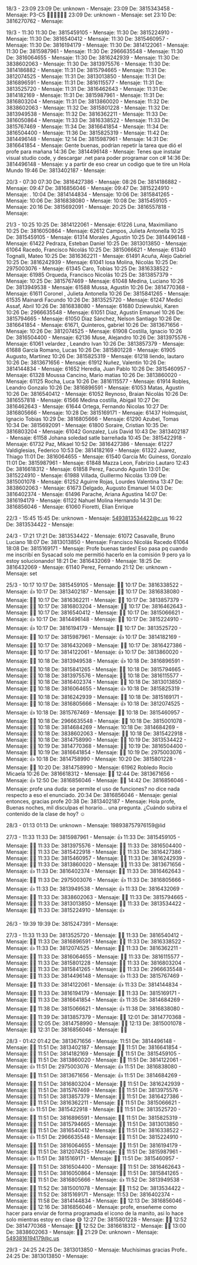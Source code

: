 
18/3 - 23:09
  23:09 De: unknown - Mensaje: 
  23:09 De: 3815343458 - Mensaje: P3-C5 👨🏻‍💻👩🏻‍💻
  23:09 De: unknown - Mensaje: set
  23:10 De: 3816270762 - Mensaje: 

19/3 - 11:30
  11:30 De: 3815459105 - Mensaje: 
  11:30 De: 3815224910 - Mensaje: 
  11:30 De: 3816540412 - Mensaje: 
  11:30 De: 3815460957 - Mensaje: 
  11:30 De: 3816194179 - Mensaje: 
  11:30 De: 3814122061 - Mensaje: 
  11:30 De: 3815987961 - Mensaje: 
  11:30 De: 2966635548 - Mensaje: 
  11:30 De: 3816064655 - Mensaje: 
  11:30 De: 3816242939 - Mensaje: 
  11:30 De: 3838602063 - Mensaje: 
  11:30 De: 3813975576 - Mensaje: 
  11:30 De: 3814186882 - Mensaje: 
  11:31 De: 3815794665 - Mensaje: 
  11:31 De: 3812074525 - Mensaje: 
  11:31 De: 3813013850 - Mensaje: 
  11:31 De: 3816896591 - Mensaje: 
  11:31 De: 3816115577 - Mensaje: 
  11:31 De: 3813525720 - Mensaje: 
  11:31 De: 3816462643 - Mensaje: 
  11:31 De: 3814182169 - Mensaje: 
  11:31 De: 3815987961 - Mensaje: 
  11:31 De: 3816803204 - Mensaje: 
  11:31 De: 3813860020 - Mensaje: 
  11:32 De: 3838602063 - Mensaje: 
  11:32 De: 3815801228 - Mensaje: 
  11:32 De: 3813949538 - Mensaje: 
  11:32 De: 3816362211 - Mensaje: 
  11:33 De: 3816050864 - Mensaje: 
  11:33 De: 3816338522 - Mensaje: 
  11:33 De: 3815767469 - Mensaje: 
  11:34 De: 3816641854 - Mensaje: 
  11:34 De: 3816504400 - Mensaje: 
  11:36 De: 3815825319 - Mensaje: 
  11:42 De: 3814496148 - Mensaje: 
  12:14 De: 3815987961 - Mensaje: 
  14:31 De: 3816641854 - Mensaje: Gente buenas, podrían repetir la tarea que dió el profe para mañana
  14:36 De: 3814496148 - Mensaje: Tenes que instalar visual studio code, y descargar .net para poder programar con c#
  14:36 De: 3814496148 - Mensaje: y a partir de eso crear un codigo que te tire un Hola Mundo
  19:46 De: 3813402187 - Mensaje: 

20/3 - 07:30
  07:30 De: 3816427386 - Mensaje: 
  08:26 De: 3814186882 - Mensaje: 
  09:47 De: 3816856046 - Mensaje: 
  09:47 De: 3815224910 - Mensaje: .
  10:04 De: 3814144834 - Mensaje: 
  10:06 De: 3815841265 - Mensaje: 
  10:06 De: 3816838080 - Mensaje: 
  10:08 De: 3815459105 - Mensaje: 
  20:16 De: 3815692091 - Mensaje: 
  20:25 De: 3816557818 - Mensaje: 

21/3 - 10:25
  10:25 De: 3814122061 - Mensaje: 61226 Luna, Maximiliano
  10:25 De: 3816050864 - Mensaje: 62612 Campos, Julieta Antonella
  10:25 De: 3815459105 - Mensaje: 61314 Morales ,Agustin
  10:25 De: 3814496148 - Mensaje: 61422 Pedraza, Esteban Daniel
  10:25 De: 3813013850 - Mensaje: 61064 Racedo, Francisco Nicolás
  10:25 De: 3815066621 - Mensaje: 61340 Tognalli, Mateo
  10:25 De: 3816362211 - Mensaje: 61491 Acuña, Alejo Gabriel
  10:25 De: 3816242939 - Mensaje: 61041 Iosa Molina, Nicolás
  10:25 De: 2975003076 - Mensaje: 61345 Caro, Tobias
  10:25 De: 3816338522 - Mensaje: 61985 Orqueda, Francisco Nicolás
  10:25 De: 3813857379 - Mensaje: 
  10:25 De: 3815767469 - Mensaje: 61048 Medina, Luciano
  10:26 De: 3813949538 - Mensaje: 61588 Mussa, Agustín
  10:26 De: 3814770368 - Mensaje: 61611 Coronel , Julieta Antonella
  10:26 De: 3815841265 - Mensaje: 61535 Mainardi Facundo
  10:26 De: 3813525720 - Mensaje: 61247 Medici Assaf, Abril
  10:26 De: 3816838080 - Mensaje: 61680 Dziewulski, Karen
  10:26 De: 2966635548 - Mensaje: 61051 Diaz, Agustin Emanuel
  10:26 De: 3815794665 - Mensaje: 61050 Diaz Sánchez, Nelson Santiago
  10:26 De: 3816641854 - Mensaje: 61671, Quinteros, gabriel
  10:26 De: 3813671656 - Mensaje: 
  10:26 De: 3812074525 - Mensaje: 61908 Costilla, Ignacio
  10:26 De: 3816504400 - Mensaje: 62136 Muse, Alejandro
  10:26 De: 3813975576 - Mensaje: 61061 velardez , Leandro Ivan
  10:26 De: 3813857379 - Mensaje: 61688 García Romano, Lucas
  10:26 De: 3815801228 - Mensaje: 61905 Augusto, Martinez
  10:26 De: 3815825319 - Mensaje: 61218 liendo, lautaro
  10:26 De: 3813671656 - Mensaje: 61912 Nuñez, Valentin
  10:26 De: 3814144834 - Mensaje: 61652 Heredia, Juan Pablo
  10:26 De: 3815460957 - Mensaje: 61328 Moussa Cancino, Mario matias
  10:26 De: 3813860020 - Mensaje: 61125 Rocha, Luca
  10:26 De: 3816115577 - Mensaje: 61914 Robles, Leandro Gonzalo
  10:26 De: 3816896591 - Mensaje: 61053 Matas, Agustín
  10:26 De: 3816540412 - Mensaje: 61052 Reynoso, Braian Nicolás
  10:26 De: 3816557818 - Mensaje: 61566 Medina costilla, Abigail
  10:27 De: 3816462643 - Mensaje: 61644 Ortega, Fernando Nicolas
  10:27 De: 3816805666 - Mensaje: 
  10:28 De: 3815169171 - Mensaje: 61437 Holmquist, Ignacio Tobias
  10:29 De: 3816805666 - Mensaje: 61290 Azubel, Tomas
  10:34 De: 3815692091 - Mensaje: 61800 Soraire, Cristian
  10:35 De: 3816803204 - Mensaje: 61042 Gonzalez, Luis David
  10:43 De: 3813402187 - Mensaje: 61158 Johana soledad satle barreñada
  10:45 De: 3815422918 - Mensaje: 61732 Paz, Mikael
  10:52 De: 3816427386 - Mensaje: 61227 Valdiglesias, Federico
  10:53 De: 3814182169 - Mensaje: 61322 Juarez, Thiago
  11:01 De: 3816064655 - Mensaje: 61540 Garcia Mc Guiness, Gonzalo
  11:01 De: 3815987961 - Mensaje: 61848 Mazza Leon, Fabrizio Lautaro
  12:43 De: 3816618312 - Mensaje: 61858 Perez, Facundo Agustin
  13:01 De: 3815224910 - Mensaje: 61988 Villada, Guillermo Nicolás
  13:09 De: 3815001078 - Mensaje: 61252 Aguirre Rojas, Lourdes Valentina
  13:47 De: 3838602063 - Mensaje: 61673 Delgado, Augusto Emanuel
  14:03 De: 3816402374 - Mensaje: 61496 Parache, Ariana Agustina
  14:07 De: 3816194179 - Mensaje: 61122 Nahuel Molina Hernando
  14:31 De: 3816856046 - Mensaje: 61060 Fioretti, Elian Enrique

22/3 - 15:45
  15:45 De: unknown - Mensaje: 5493813534422@c.us
  16:22 De: 3813534422 - Mensaje: 

24/3 - 17:21
  17:21 De: 3813534422 - Mensaje: 61072 Casavalle, Bruno Luciano
  18:07 De: 3813013850 - Mensaje: Francisco Nicolás Racedo  61064
  18:08 De: 3815169171 - Mensaje: Profe buenas tardes! Eso pasa pq cuando me inscribí en Sysacad solo me permitió hacerlo en la comisión 9 pero ya lo estoy solucionando!
  18:21 De: 3816432069 - Mensaje: 
  18:25 De: 3816432069 - Mensaje: 61140 Perez, Fernando
  21:12 De: unknown - Mensaje: set

25/3 - 10:17
  10:17 De: 3815459105 - Mensaje: 👍🏼
  10:17 De: 3816338522 - Mensaje: 👍
  10:17 De: 3813402187 - Mensaje: 👍🏻
  10:17 De: 3816838080 - Mensaje: 👍🏻
  10:17 De: 3816362211 - Mensaje: 👍🏻
  10:17 De: 3813857379 - Mensaje: 👍🏼
  10:17 De: 3816803204 - Mensaje: 👍🏻
  10:17 De: 3816462643 - Mensaje: 👍🏼
  10:17 De: 3816540412 - Mensaje: 👍🏼
  10:17 De: 3815066621 - Mensaje: 👍
  10:17 De: 3814496148 - Mensaje: 👍🏻
  10:17 De: 3815224910 - Mensaje: 👍
  10:17 De: 3816194179 - Mensaje: 👍🏽
  10:17 De: 3813525720 - Mensaje: 👍🏻
  10:17 De: 3815987961 - Mensaje: 👍
  10:17 De: 3814182169 - Mensaje: 👍🏻
  10:17 De: 3816432069 - Mensaje: 👍🏼
  10:17 De: 3816427386 - Mensaje: 👍🏼
  10:17 De: 3814122061 - Mensaje: 👍
  10:17 De: 3813860020 - Mensaje: 👍🏻
  10:18 De: 3813949538 - Mensaje: 👍
  10:18 De: 3816896591 - Mensaje: 👍🏻
  10:18 De: 3815841265 - Mensaje: 👍🏻
  10:18 De: 3815794665 - Mensaje: 👍🏼
  10:18 De: 3813975576 - Mensaje: 👍🏻
  10:18 De: 3816115577 - Mensaje: 👍🏽
  10:18 De: 3816402374 - Mensaje: 👍🏻
  10:18 De: 3813013850 - Mensaje: 👍🏻
  10:18 De: 3816064655 - Mensaje: 👍
  10:18 De: 3815825319 - Mensaje: 👍🏽
  10:18 De: 3816242939 - Mensaje: 👍🏻
  10:18 De: 3815169171 - Mensaje: 👍🏻
  10:18 De: 3816805666 - Mensaje: 👍
  10:18 De: 3812074525 - Mensaje: 👍
  10:18 De: 3815767469 - Mensaje: 👍🏻
  10:18 De: 3815460957 - Mensaje: 👍🏻
  10:18 De: 2966635548 - Mensaje: 👍🏻
  10:18 De: 3815001078 - Mensaje: 👍🏻
  10:18 De: 3814684269 - Mensaje: 
  10:18 De: 3814684269 - Mensaje: 👍🏻
  10:18 De: 3838602063 - Mensaje: 👍🏻
  10:18 De: 3815422918 - Mensaje: 👍🏼
  10:18 De: 3814758990 - Mensaje: 👍🏻
  10:19 De: 3813534422 - Mensaje: 👍🏽
  10:19 De: 3814770368 - Mensaje: 👍🏻
  10:19 De: 3816504400 - Mensaje: 👍🏻
  10:19 De: 3816641854 - Mensaje: 👍🏼
  10:19 De: 2975003076 - Mensaje: 👍
  10:18 De: 3814758990 - Mensaje: 
  10:20 De: 3815801228 - Mensaje: 👍🏻
  10:20 De: 3814758990 - Mensaje: 61962 Robledo Rocío Micaela
  10:26 De: 3816618312 - Mensaje: 👍🏻
  12:44 De: 3813671656 - Mensaje: 👍
  12:50 De: 3816856046 - Mensaje: 👍🏻
  14:42 De: 3816856046 - Mensaje: profe una duda: se permite el uso de funciones? no dice nada respecto a eso el enunciado.
  20:34 De: 3816856046 - Mensaje: genial entonces, gracias profe
  20:38 De: 3813402187 - Mensaje: Hola profe, Buenas noches, mil disculpas el horario... una pregunta. ¿Cuándo subira el contenido de la clase de hoy? ☺️

28/3 - 01:13
  01:13 De: unknown - Mensaje: 198938757976159@lid

27/3 - 11:33
  11:33 De: 3815987961 - Mensaje: 👍
  11:33 De: 3815459105 - Mensaje: 👍🏼
  11:33 De: 3813975576 - Mensaje: 👍🏻
  11:33 De: 3816504400 - Mensaje: 👍🏻
  11:33 De: 3815422918 - Mensaje: 👍🏼
  11:33 De: 3816427386 - Mensaje: 👍🏼
  11:33 De: 3815460957 - Mensaje: 👍🏻
  11:33 De: 3816242939 - Mensaje: 👍🏻
  11:33 De: 3813860020 - Mensaje: 👍🏻
  11:33 De: 3813671656 - Mensaje: 👍
  11:33 De: 3816402374 - Mensaje: 👍🏻
  11:33 De: 3816462643 - Mensaje: 👍🏼
  11:33 De: 2975003076 - Mensaje: 👍
  11:33 De: 3816805666 - Mensaje: 👍
  11:33 De: 3813949538 - Mensaje: 👍
  11:33 De: 3816432069 - Mensaje: 👍🏼
  11:33 De: 3838602063 - Mensaje: 👍🏻
  11:33 De: 3815794665 - Mensaje: 👍🏼
  11:33 De: 3813013850 - Mensaje: 👍🏻
  11:33 De: 3813534422 - Mensaje: 👍🏽
  11:33 De: 3815224910 - Mensaje: 👍

26/3 - 19:39
  19:39 De: 3815247391 - Mensaje: 

27/3 - 11:33
  11:33 De: 3813525720 - Mensaje: 👍🏻
  11:33 De: 3816540412 - Mensaje: 👍🏼
  11:33 De: 3816896591 - Mensaje: 👍🏻
  11:33 De: 3816338522 - Mensaje: 👍
  11:33 De: 3812074525 - Mensaje: 👍🏻
  11:33 De: 3816362211 - Mensaje: 👍🏻
  11:33 De: 3816064655 - Mensaje: 👍🏻
  11:33 De: 3816115577 - Mensaje: 👍🏽
  11:33 De: 3815801228 - Mensaje: 👍🏻
  11:33 De: 3816803204 - Mensaje: 👍🏻
  11:33 De: 3815841265 - Mensaje: 👍🏻
  11:33 De: 2966635548 - Mensaje: 👍🏻
  11:33 De: 3814496148 - Mensaje: 👍
  11:33 De: 3815767469 - Mensaje: 👍🏻
  11:33 De: 3814122061 - Mensaje: 👍
  11:33 De: 3814144834 - Mensaje: 👍🏻
  11:33 De: 3816194179 - Mensaje: 👍🏽
  11:33 De: 3815169171 - Mensaje: 👍🏻
  11:33 De: 3816641854 - Mensaje: 👍
  11:35 De: 3814684269 - Mensaje: 👍🏻
  11:38 De: 3815066621 - Mensaje: 👍
  11:38 De: 3816838080 - Mensaje: 👍🏻
  11:39 De: 3813857379 - Mensaje: 👍🏼
  12:01 De: 3814770368 - Mensaje: 👍🏻
  12:05 De: 3814758990 - Mensaje: 👍🏻
  12:13 De: 3815001078 - Mensaje: 👍🏻
  12:31 De: 3816856046 - Mensaje: 👍🏻

28/3 - 01:42
  01:42 De: 3813671656 - Mensaje: 
  11:51 De: 3814496148 - Mensaje: 👍🏻
  11:51 De: 3813402187 - Mensaje: 👍🏻
  11:51 De: 3816641854 - Mensaje: 👍🏻
  11:51 De: 3814182169 - Mensaje: 👍🏻
  11:51 De: 3815459105 - Mensaje: 👍🏼
  11:51 De: 3813860020 - Mensaje: 👍🏻
  11:51 De: 3814122061 - Mensaje: 👍
  11:51 De: 2975003076 - Mensaje: 👍
  11:51 De: 3816838080 - Mensaje: 👍🏻
  11:51 De: 3813671656 - Mensaje: 👍
  11:51 De: 3814684269 - Mensaje: 👍🏻
  11:51 De: 3816803204 - Mensaje: 👍🏻
  11:51 De: 3816242939 - Mensaje: 👍🏻
  11:51 De: 3815767469 - Mensaje: 👍🏻
  11:51 De: 3813975576 - Mensaje: 👍🏻
  11:51 De: 3813857379 - Mensaje: 👍🏼
  11:51 De: 3816427386 - Mensaje: 👍🏼
  11:51 De: 3816362211 - Mensaje: 👍🏻
  11:51 De: 3815066621 - Mensaje: 👍
  11:51 De: 3815422918 - Mensaje: 👍🏼
  11:51 De: 3813525720 - Mensaje: 👍🏻
  11:51 De: 3816896591 - Mensaje: 👍🏻
  11:51 De: 3815825319 - Mensaje: 👍🏽
  11:51 De: 3815794665 - Mensaje: 👍🏼
  11:51 De: 3813013850 - Mensaje: 👍🏻
  11:51 De: 3816540412 - Mensaje: 👍🏼
  11:51 De: 3816338522 - Mensaje: 👍
  11:51 De: 2966635548 - Mensaje: 👍🏻
  11:51 De: 3815224910 - Mensaje: 👍🏿
  11:51 De: 3816064655 - Mensaje: 👍🏻
  11:51 De: 3816194179 - Mensaje: 👍🏽
  11:51 De: 3812074525 - Mensaje: 👍🏻
  11:51 De: 3815987961 - Mensaje: 👍
  11:51 De: 3815169171 - Mensaje: 👍🏻
  11:51 De: 3815460957 - Mensaje: 👍🏻
  11:51 De: 3816504400 - Mensaje: 👍🏻
  11:51 De: 3816462643 - Mensaje: 👍🏼
  11:51 De: 3816050864 - Mensaje: 👍🏻
  11:51 De: 3815841265 - Mensaje: 👍🏻
  11:51 De: 3816805666 - Mensaje: 👍
  11:52 De: 3813949538 - Mensaje: 👍🏻
  11:52 De: 3815001078 - Mensaje: 👍🏻
  11:52 De: 3813534422 - Mensaje: 👍🏽
  11:52 De: 3815169171 - Mensaje: 
  11:53 De: 3816402374 - Mensaje: 👍🏿
  11:58 De: 3814144834 - Mensaje: 👍🏻
  12:13 De: 3816856046 - Mensaje: 👍🏻
  12:16 De: 3816856046 - Mensaje: profe, enseñeme como hacer para enviar de forma programada el icono de la manito, asi lo hace solo mientras estoy en clase 😅
  12:27 De: 3815801228 - Mensaje: 👍🏻
  12:52 De: 3814770368 - Mensaje: 👍🏻
  12:52 De: 3816618312 - Mensaje: 👍🏻
  13:00 De: 3838602063 - Mensaje: 👍🏻
  21:29 De: unknown - Mensaje: 5493816194179@c.us

29/3 - 24:25
  24:25 De: 3813013850 - Mensaje: Muchísimas gracias Profe..
  24:25 De: 3813013850 - Mensaje: 